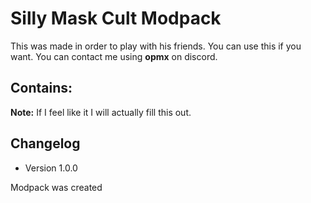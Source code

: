 # Silly Mask Cult Modpack

This was made in order to play with his friends. You can use this if you want. You can contact me using **opmx** on discord.

## Contains:
**Note:** If I feel like it I will actually fill this out.

## Changelog

- Version 1.0.0

Modpack was created
